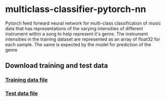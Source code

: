 # multiclass-classifier-pytorch-nn
Pytorch feed forward neural network for multi-class classification of music data that has representations of the varying intensities of different instrument within a song to help represent it's genre. The instrument intensities in the training dataset are represented as an array of float32 for each sample. The same is expected by the model for prediction of the genre

## Download training and test data
### [Training data file](https://d3k4zua8ad0xio.cloudfront.net/pytorch-multiclass/data/DL1_Train.pkl)
### [Test data file](https://d3k4zua8ad0xio.cloudfront.net/pytorch-multiclass/data/DL1_Test.pkl)
